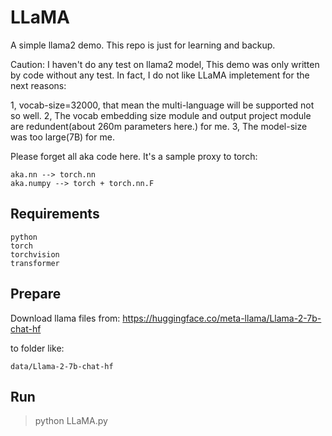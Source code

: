 # LLaMA

A simple llama2 demo. This repo is just for learning and backup. 

Caution: I haven't do any test on llama2 model, This demo was only written by code without any test. In fact, I do not like LLaMA impletement for the next reasons:

1, vocab-size=32000, that mean the multi-language will be supported not so well.
2, The vocab embedding size module and output project module are redundent(about 260m parameters here.) for me. 
3, The model-size was too large(7B) for me.

Please forget all aka code here. It's a sample proxy to torch:

    aka.nn --> torch.nn
    aka.numpy --> torch + torch.nn.F

## Requirements

    python
    torch
    torchvision
    transformer

## Prepare

Download llama files from: https://huggingface.co/meta-llama/Llama-2-7b-chat-hf

to folder like:

    data/Llama-2-7b-chat-hf

## Run

> python LLaMA.py

